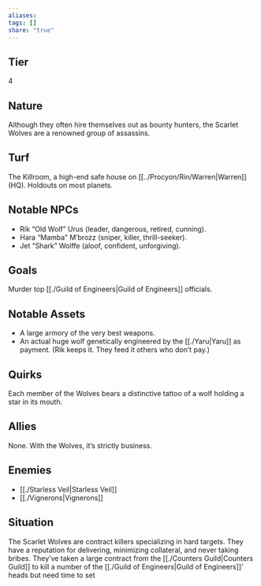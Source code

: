 ```yaml
---
aliases: 
tags: []
share: "true"
---
```

## Tier
4

## Nature
Although they often hire themselves out as bounty hunters, the Scarlet Wolves are a renowned group of assassins.

## Turf
The Killroom, a high-end safe house on [[../Procyon/Rin/Warren|Warren]] (HQ). Holdouts on most planets.

## Notable NPCs
- Rik “Old Wolf” Urus (leader, dangerous, retired, cunning).
- Hara “Mamba” M’brozz (sniper, killer, thrill-seeker).
- Jet “Shark” Wolffe (aloof, confident, unforgiving).

## Goals
Murder top [[./Guild of Engineers|Guild of Engineers]] officials.

## Notable Assets
- A large armory of the very best weapons.
- An actual huge wolf genetically engineered by the [[./Yaru|Yaru]] as payment. (Rik keeps it. They feed it others who don’t pay.)

## Quirks
Each member of the Wolves bears a distinctive tattoo of a wolf holding a star in its mouth.

## Allies
None. With the Wolves, it’s strictly business.

## Enemies
- [[./Starless Veil|Starless Veil]]
- [[./Vignerons|Vignerons]]

## Situation
The Scarlet Wolves are contract killers specializing in hard targets. They have a reputation for delivering, minimizing collateral, and never taking bribes. They’ve taken a large contract from the [[./Counters Guild|Counters Guild]] to kill a number of the [[./Guild of Engineers|Guild of Engineers]]’ heads but need time to set 